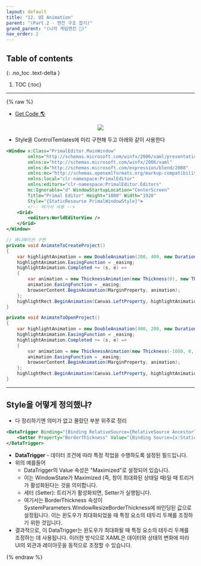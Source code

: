 ```yaml
---
layout: default
title: "12. UI Animation"
parent: "(Part.2 - 엔진 구조 잡기)"
grand_parent: "(나의 게임엔진 🎲)"
nav_order: 2
---
```


## Table of contents
{: .no_toc .text-delta }

1. TOC
{:toc}

---

{% raw %}

* [Get Code 🌎](https://github.com/Arthur880708/ArthurDX12GameEngine/commit/f7d5949f656ea5472c4b708f0295c2626560883c)

<p align="center">
  <img src="https://taehyungs-programming-blog.github.io/blog/assets/images/mygameengine/part2/p2-12-1.gif"/>
</p>

* Style을 ControlTemlates에 미리 구현해 두고 아래와 같이 사용한다

```xml
<Window x:Class="PrimalEditor.MainWindow"
        xmlns="http://schemas.microsoft.com/winfx/2006/xaml/presentation"
        xmlns:x="http://schemas.microsoft.com/winfx/2006/xaml"
        xmlns:d="http://schemas.microsoft.com/expression/blend/2008"
        xmlns:mc="http://schemas.openxmlformats.org/markup-compatibility/2006"
        xmlns:local="clr-namespace:PrimalEditor"
        xmlns:editors="clr-namespace:PrimalEditor.Editors"
        mc:Ignorable="d" WindowStartupLocation="CenterScreen"
        Title="Primal Editor" Height="1080" Width="1920"
        Style="{StaticResource PrimalWindowStyle}">
        <!-- 여기서 사용 -->
    <Grid>
        <editors:WorldEditorView />
    </Grid>
</Window>

```

```csharp
// 애니메이션 구현
private void AnimateToCreateProject()
{
    var highlightAnimation = new DoubleAnimation(200, 400, new Duration(TimeSpan.FromSeconds(0.2)));
    highlightAnimation.EasingFunction = _easing;
    highlightAnimation.Completed += (s, e) =>
    {
        var animation = new ThicknessAnimation(new Thickness(0), new Thickness(-1600, 0, 0, 0), new Duration(TimeSpan.FromSeconds(0.5)));
        animation.EasingFunction = _easing;
        browserContent.BeginAnimation(MarginProperty, animation);
    };
    highlightRect.BeginAnimation(Canvas.LeftProperty, highlightAnimation);
}

private void AnimateToOpenProject()
{
    var highlightAnimation = new DoubleAnimation(400, 200, new Duration(TimeSpan.FromSeconds(0.2)));
    highlightAnimation.EasingFunction = _easing;
    highlightAnimation.Completed += (s, e) =>
    {
        var animation = new ThicknessAnimation(new Thickness(-1600, 0, 0, 0), new Thickness(0), new Duration(TimeSpan.FromSeconds(0.5)));
        animation.EasingFunction = _easing;
        browserContent.BeginAnimation(MarginProperty, animation);
    };
    highlightRect.BeginAnimation(Canvas.LeftProperty, highlightAnimation);
}
```

---

## Style을 어떻게 정의했냐?

* 다 정리하기엔 의미가 없고 몰랐던 부분 위주로 정리

```xml
<DataTrigger Binding="{Binding RelativeSource={RelativeSource AncestorType={x:Type Window}}, Path=WindowState}" Value="Maximized">
    <Setter Property="BorderThickness" Value="{Binding Source={x:Static SystemParameters.WindowResizeBorderThickness}}"/>
</DataTrigger>
```

* **DataTrigger** - 데이터 조건에 따라 특정 작업을 수행하도록 설정된 필드입니다. 
* 위의 예를들어
    * DataTrigger의 Value 속성은 "Maximized"로 설정되어 있습니다. 
    * 이는 WindowState가 Maximized (즉, 창이 최대화된 상태일 때)일 때 트리거가 활성화된다는 것을 의미합니다.
    * 세터 (Setter): 트리거가 활성화되면, Setter가 실행됩니다. 
    * 여기서는 BorderThickness 속성이 SystemParameters.WindowResizeBorderThickness에 바인딩된 값으로 설정됩니다. 이는 윈도우가 최대화되었을 때 특정 요소의 테두리 두께를 조정하기 위한 것입니다.
* 결과적으로, 이 DataTrigger는 윈도우가 최대화될 때 특정 요소의 테두리 두께를 조정하는 데 사용됩니다. 이러한 방식으로 XAML은 데이터와 상태의 변화에 따라 UI의 외관과 레이아웃을 동적으로 조정할 수 있습니다.

{% endraw %}
